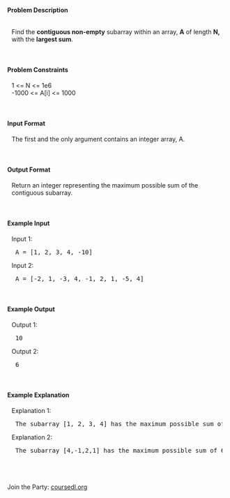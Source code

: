 <p><strong>Problem Description</strong><br />  <div id=problem_description_markdown_content_value style="background-color: #f9f10f9; padding: 5px 10px; "><p>Find the <strong>contiguous non-empty</strong> subarray within an array, <strong>A</strong> of length <strong>N,</strong> with the <strong>largest sum</strong>.</p></div><br /><br /><strong>Problem Constraints</strong><br />  <div id=problem_constraints_markdown_content_value style="background-color: #f9f10f9; padding: 5px 10px; "><p> 1 &lt;= N &lt;= 1e6 <br>-1000 &lt;= A[i] &lt;= 1000</p></div><br /><br /><strong>Input Format</strong><br />  <div id=input_format_markdown_content_value style="background-color: #f9f10f9; padding: 5px 10px; "><p> The first and the only argument contains an integer array, A. </p></div><br /><br /><strong>Output Format</strong><br />  <div id=output_format_markdown_content_value style="background-color: #f9f10f9; padding: 5px 10px; "><p> Return an integer representing the maximum possible sum of the contiguous subarray. </p></div><br /><br /><strong>Example Input</strong><br />  <div id=example_input_markdown_content_value style="background-color: #f9f10f9; padding: 5px 10px; "><p> Input 1:</p><pre> A = [1, 2, 3, 4, -10] </pre><p></p><p></p><p> Input 2:</p><pre> A = [-2, 1, -3, 4, -1, 2, 1, -5, 4] </pre><p></p><p></p></div><br /><br /><strong>Example Output</strong><br />  <div id=example_output_markdown_content_value style="background-color: #f9f10f9; padding: 5px 10px; "><p> Output 1:</p><pre> 10 </pre><p></p><p></p><p> Output 2:</p><pre> 6 </pre><p></p><p></p></div><br /><br /><strong>Example Explanation</strong><br />  <div id=example_explanation_markdown_content_value style="background-color: #f9f10f9; padding: 5px 10px; "><p> Explanation 1:</p><pre> The subarray [1, 2, 3, 4] has the maximum possible sum of 10. </pre><p></p><p></p><p> Explanation 2:</p><pre> The subarray [4,-1,2,1] has the maximum possible sum of 6. </pre><p></p><p></p></div><br /><br /></p>






<p>Join the Party: <a href="https://www.coursedl.org/" rel="noopener noreferrer" target="_blank">coursedl.org</a></p>
